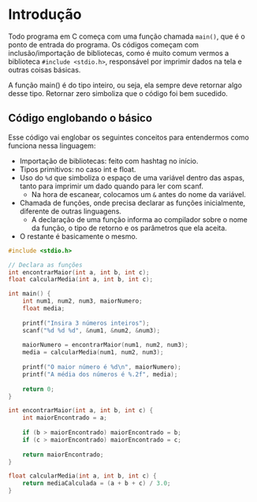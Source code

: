 # Introdução

Todo programa em C começa com uma função chamada `main()`, que é o ponto de entrada do programa. Os códigos começam com inclusão/importação de bibliotecas, como é muito comum vermos a biblioteca `#include <stdio.h>`, responsável por imprimir dados na tela e outras coisas básicas.

A função main() é do tipo inteiro, ou seja, ela sempre deve retornar algo desse tipo. Retornar zero simboliza que o código foi bem sucedido.

## Código englobando o básico

Esse código vai englobar os seguintes conceitos para entendermos como funciona nessa linguagem:

* Importação de bibliotecas: feito com hashtag no início.
* Tipos primitivos: no caso int e float.
* Uso do `%d` que simboliza o espaço de uma variável dentro das aspas, tanto para imprimir um dado quando para ler com scanf.
  * Na hora de escanear, colocamos um `&` antes do nome da variável.
* Chamada de funções, onde precisa declarar as funções inicialmente, diferente de outras linguagens.
  * A declaração de uma função informa ao compilador sobre o nome da função, o tipo de retorno e os parâmetros que ela aceita.
* O restante é basicamente o mesmo.

```c
#include <stdio.h>

// Declara as funções
int encontrarMaior(int a, int b, int c);
float calcularMedia(int a, int b, int c);

int main() {
    int num1, num2, num3, maiorNumero;
    float media;
    
    printf("Insira 3 números inteiros");
    scanf("%d %d %d", &num1, &num2, &num3);
    
    maiorNumero = encontrarMaior(num1, num2, num3);
    media = calcularMedia(num1, num2, num3);
    
    printf("O maior número é %d\n", maiorNumero);
    printf("A média dos números é %.2f", media);
    
    return 0;
}

int encontrarMaior(int a, int b, int c) {
    int maiorEncontrado = a;
    
    if (b > maiorEncontrado) maiorEncontrado = b;
    if (c > maiorEncontrado) maiorEncontrado = c;
    
    return maiorEncontrado;
}

float calcularMedia(int a, int b, int c) {
    return mediaCalculada = (a + b + c) / 3.0;
}
```
